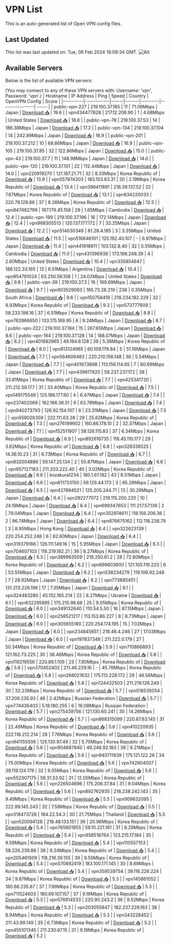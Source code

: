 # VPN List

This is an auto-generated list of Open VPN config files.

## Last Updated

This list was last updated on: Tue, 06 Feb 2024 18:09:34 GMT.
![Alt](https://repobeats.axiom.co/api/embed/186b98318ef1479477931607c1ad7d823f12451f.svg "Repobeats analytics image")

## Available Servers

Below is the list of available VPN servers:

(You may connect to any of these VPN servers with: Username: 'vpn', Password: 'vpn'.)
| Hostname | IP Address | Ping | Speed | Country | OpenVPN Config | Score |
|----------|------------|------|-------|---------|----------------| ----- |
| public-vpn-227 | 219.100.37.185 | 11 | 71.09Mbps | Japan | [Download 📥](./configs/server_0_JP.ovpn) | 19.6 |
| vpn434477828 | 217.12.206.90 | 1 | 4.68Mbps | United States | [Download 📥](./configs/server_1_US.ovpn) | 18.6 |
| public-vpn-78 | 219.100.37.53 | 14 | 186.38Mbps | Japan | [Download 📥](./configs/server_2_JP.ovpn) | 17.2 |
| public-vpn-134 | 219.100.37.104 | 14 | 242.89Mbps | Japan | [Download 📥](./configs/server_3_JP.ovpn) | 16.9 |
| public-vpn-201 | 219.100.37.212 | 10 | 68.66Mbps | Japan | [Download 📥](./configs/server_4_JP.ovpn) | 16.9 |
| public-vpn-105 | 219.100.37.85 | 32 | 122.86Mbps | Japan | [Download 📥](./configs/server_5_JP.ovpn) | 15.0 |
| public-vpn-43 | 219.100.37.7 | 11 | 148.98Mbps | Japan | [Download 📥](./configs/server_6_JP.ovpn) | 14.0 |
| public-vpn-120 | 219.100.37.101 | 22 | 112.44Mbps | Japan | [Download 📥](./configs/server_7_JP.ovpn) | 14.0 |
| vpn220919270 | 121.187.21.71 | 32 | 8.33Mbps | Korea Republic of | [Download 📥](./configs/server_8_KR.ovpn) | 13.9 |
| vpn557874303 | 183.103.63.31 | 30 | 2.19Mbps | Korea Republic of | [Download 📥](./configs/server_9_KR.ovpn) | 13.4 |
| vpn396411891 | 218.39.137.52 | 32 | 7.67Mbps | Korea Republic of | [Download 📥](./configs/server_10_KR.ovpn) | 13.1 |
| vpn834220033 | 220.79.128.86 | 37 | 8.26Mbps | Korea Republic of | [Download 📥](./configs/server_11_KR.ovpn) | 12.5 |
| vpn847482799 | 167.179.45.158 | 29 | 1.65Mbps | Cambodia | [Download 📥](./configs/server_12_KH.ovpn) | 12.4 |
| public-vpn-199 | 219.100.37.196 | 16 | 172.14Mbps | Japan | [Download 📥](./configs/server_13_JP.ovpn) | 12.4 |
| vpn968305513 | 120.137.177.172 | 7 | 33.25Mbps | Japan | [Download 📥](./configs/server_14_JP.ovpn) | 12.2 |
| vpn514030349 | 81.28.4.185 | 3 | 3.35Mbps | United States | [Download 📥](./configs/server_15_US.ovpn) | 11.5 |
| vpn516646101 | 125.192.40.107 | - | 6.97Mbps | Japan | [Download 📥](./configs/server_16_JP.ovpn) | 11.4 |
| vpn441918611 | 103.132.8.40 | 32 | 0.55Mbps | Cambodia | [Download 📥](./configs/server_17_KH.ovpn) | 11.0 |
| vpn431396938 | 173.198.248.39 | 4 | 2.60Mbps | United States | [Download 📥](./configs/server_18_US.ovpn) | 10.4 |
| vpn335854947 | 186.122.33.165 | 13 | 6.51Mbps | Argentina | [Download 📥](./configs/server_19_AR.ovpn) | 10.4 |
| vpn954781024 | 63.250.56.108 | 1 | 24.02Mbps | United States | [Download 📥](./configs/server_20_US.ovpn) | 9.8 |
| public-vpn-39 | 219.100.37.3 | 16 | 189.69Mbps | Japan | [Download 📥](./configs/server_21_JP.ovpn) | 9.7 |
| vpn903529093 | 165.73.28.219 | 236 | 0.35Mbps | South Africa | [Download 📥](./configs/server_22_ZA.ovpn) | 9.6 |
| vpn150756419 | 218.234.182.229 | 32 | 8.93Mbps | Korea Republic of | [Download 📥](./configs/server_23_KR.ovpn) | 9.3 |
| vpn573777609 | 58.233.198.16 | 37 | 6.51Mbps | Korea Republic of | [Download 📥](./configs/server_24_KR.ovpn) | 8.8 |
| vpn762866650 | 133.175.169.95 | 6 | 9.24Mbps | Japan | [Download 📥](./configs/server_25_JP.ovpn) | 8.7 |
| public-vpn-222 | 219.100.37.184 | 15 | 267.65Mbps | Japan | [Download 📥](./configs/server_26_JP.ovpn) | 8.6 |
| public-vpn-164 | 219.100.37.128 | 14 | 188.07Mbps | Japan | [Download 📥](./configs/server_27_JP.ovpn) | 8.2 |
| vpn401682965 | 49.164.6.128 | 39 | 5.38Mbps | Korea Republic of | [Download 📥](./configs/server_28_KR.ovpn) | 8.0 |
| vpn813124965 | 60.109.179.84 | 5 | 51.16Mbps | Japan | [Download 📥](./configs/server_29_JP.ovpn) | 7.7 |
| vpn564606483 | 220.210.156.148 | 38 | 5.54Mbps | Japan | [Download 📥](./configs/server_30_JP.ovpn) | 7.7 |
| vpn401673898 | 113.156.114.85 | 7 | 80.69Mbps | Japan | [Download 📥](./configs/server_31_JP.ovpn) | 7.7 |
| vpn439917920 | 58.237.237.172 | 38 | 33.81Mbps | Korea Republic of | [Download 📥](./configs/server_32_KR.ovpn) | 7.7 |
| vpn425341720 | 211.212.59.177 | 31 | 33.40Mbps | Korea Republic of | [Download 📥](./configs/server_33_KR.ovpn) | 7.5 |
| vpn149175549 | 125.196.177.60 | 4 | 6.47Mbps | Japan | [Download 📥](./configs/server_34_JP.ovpn) | 7.4 |
| vpn237402069 | 182.166.36.51 | 6 | 63.78Mbps | Japan | [Download 📥](./configs/server_35_JP.ovpn) | 7.4 |
| vpn940273793 | 126.92.154.107 | 6 | 23.31Mbps | Japan | [Download 📥](./configs/server_36_JP.ovpn) | 7.3 |
| vpn559026359 | 222.111.63.28 | 29 | 25.82Mbps | Korea Republic of | [Download 📥](./configs/server_37_KR.ovpn) | 7.3 |
| vpn276199602 | 160.86.178.10 | 2 | 32.37Mbps | Japan | [Download 📥](./configs/server_38_JP.ovpn) | 7.1 |
| vpn152511907 | 58.126.115.83 | 37 | 6.34Mbps | Korea Republic of | [Download 📥](./configs/server_39_KR.ovpn) | 6.9 |
| vpn892616735 | 118.45.110.177 | 29 | 3.62Mbps | Korea Republic of | [Download 📥](./configs/server_40_KR.ovpn) | 6.8 |
| vpn328338525 | 14.36.10.23 | 31 | 6.73Mbps | Korea Republic of | [Download 📥](./configs/server_41_KR.ovpn) | 6.7 |
| vpn932004886 | 59.147.25.134 | 2 | 50.87Mbps | Japan | [Download 📥](./configs/server_42_JP.ovpn) | 6.6 |
| vpn957127183 | 211.203.222.40 | 40 | 3.02Mbps | Korea Republic of | [Download 📥](./configs/server_43_KR.ovpn) | 6.6 |
| kozakura1234 | 180.1.61.182 | 43 | 8.51Mbps | Japan | [Download 📥](./configs/server_44_JP.ovpn) | 6.6 |
| vpn611733150 | 59.129.44.173 | 3 | 85.28Mbps | Japan | [Download 📥](./configs/server_45_JP.ovpn) | 6.5 |
| vpn427894521 | 125.205.244.71 | 13 | 30.29Mbps | Japan | [Download 📥](./configs/server_46_JP.ovpn) | 6.4 |
| vpn292277072 | 219.115.200.220 | 10 | 24.18Mbps | Japan | [Download 📥](./configs/server_47_JP.ovpn) | 6.4 |
| vpn699347653 | 111.217.57.136 | 2 | 79.04Mbps | Japan | [Download 📥](./configs/server_48_JP.ovpn) | 6.4 |
| vpn352974611 | 118.156.206.36 | 2 | 96.74Mbps | Japan | [Download 📥](./configs/server_49_JP.ovpn) | 6.4 |
| vpn876675162 | 112.118.236.79 | 3 | 8.95Mbps | Hong Kong | [Download 📥](./configs/server_50_HK.ovpn) | 6.4 |
| vpn322623139 | 220.254.252.248 | 6 | 82.60Mbps | Japan | [Download 📥](./configs/server_51_JP.ovpn) | 6.4 |
| vpn319379166 | 126.111.149.16 | 15 | 5.95Mbps | Japan | [Download 📥](./configs/server_52_JP.ovpn) | 6.3 |
| vpn704607103 | 118.219.182.21 | 36 | 8.27Mbps | Korea Republic of | [Download 📥](./configs/server_53_KR.ovpn) | 6.3 |
| vpn389963509 | 219.250.61.2 | 28 | 72.80Mbps | Korea Republic of | [Download 📥](./configs/server_54_KR.ovpn) | 6.2 |
| vpn699803600 | 121.105.119.223 | 6 | 53.55Mbps | Japan | [Download 📥](./configs/server_55_JP.ovpn) | 6.2 |
| vpn538234279 | 119.106.92.248 | 7 | 28.92Mbps | Japan | [Download 📥](./configs/server_56_JP.ovpn) | 6.2 |
| vpn773885451 | 131.213.226.196 | 17 | 7.35Mbps | Japan | [Download 📥](./configs/server_57_JP.ovpn) | 6.1 |
| vpn324483280 | 45.152.165.214 | 22 | 8.27Mbps | Ukraine | [Download 📥](./configs/server_58_UA.ovpn) | 6.1 |
| vpn632295985 | 175.215.98.68 | 25 | 9.05Mbps | Korea Republic of | [Download 📥](./configs/server_59_KR.ovpn) | 6.0 |
| vpn349132640 | 110.54.5.50 | 16 | 87.15Mbps | Japan | [Download 📥](./configs/server_60_JP.ovpn) | 6.0 |
| vpn258521217 | 113.153.86.227 | 8 | 8.73Mbps | Japan | [Download 📥](./configs/server_61_JP.ovpn) | 6.0 |
| vpn305655180 | 220.254.174.195 | 15 | 7.02Mbps | Japan | [Download 📥](./configs/server_62_JP.ovpn) | 6.0 |
| vpn234845651 | 218.46.4.246 | 27 | 17.03Mbps | Japan | [Download 📥](./configs/server_63_JP.ovpn) | 6.0 |
| vpn197837348 | 211.222.0.179 | 27 | 50.34Mbps | Korea Republic of | [Download 📥](./configs/server_64_KR.ovpn) | 5.9 |
| vpn710866893 | 121.162.73.225 | 30 | 36.46Mbps | Korea Republic of | [Download 📥](./configs/server_65_KR.ovpn) | 5.8 |
| vpn119219556 | 220.89.1.109 | 23 | 7.80Mbps | Korea Republic of | [Download 📥](./configs/server_66_KR.ovpn) | 5.8 |
| vpn370452402 | 211.46.229.16 | - | 45.76Mbps | Korea Republic of | [Download 📥](./configs/server_67_KR.ovpn) | 5.8 |
| vpn268021632 | 175.113.228.172 | 29 | 46.56Mbps | Korea Republic of | [Download 📥](./configs/server_68_KR.ovpn) | 5.8 |
| vpn124432503 | 211.219.126.249 | 30 | 32.23Mbps | Korea Republic of | [Download 📥](./configs/server_69_KR.ovpn) | 5.7 |
| vpn516535054 | 37.209.235.93 | 46 | 2.42Mbps | Russian Federation | [Download 📥](./configs/server_70_RU.ovpn) | 5.7 |
| vpn774436403 | 5.18.180.255 | 6 | 16.08Mbps | Russian Federation | [Download 📥](./configs/server_71_RU.ovpn) | 5.7 |
| vpn275439756 | 121.130.60.241 | 30 | 14.26Mbps | Korea Republic of | [Download 📥](./configs/server_72_KR.ovpn) | 5.7 |
| vpn868315099 | 220.87.63.145 | 31 | 22.49Mbps | Korea Republic of | [Download 📥](./configs/server_73_KR.ovpn) | 5.6 |
| vpn410220935 | 222.118.212.214 | 28 | 7.76Mbps | Korea Republic of | [Download 📥](./configs/server_74_KR.ovpn) | 5.6 |
| vpn941155506 | 125.130.97.49 | 32 | 5.70Mbps | Korea Republic of | [Download 📥](./configs/server_75_KR.ovpn) | 5.6 |
| vpn904687840 | 49.246.92.183 | 38 | 9.21Mbps | Korea Republic of | [Download 📥](./configs/server_76_KR.ovpn) | 5.6 |
| vpn940711939 | 175.121.122.26 | 34 | 75.00Mbps | Korea Republic of | [Download 📥](./configs/server_77_KR.ovpn) | 5.6 |
| vpn742604007 | 39.119.124.179 | 32 | 9.05Mbps | Korea Republic of | [Download 📥](./configs/server_78_KR.ovpn) | 5.6 |
| vpn552307175 | 59.31.53.92 | 31 | 12.05Mbps | Korea Republic of | [Download 📥](./configs/server_79_KR.ovpn) | 5.6 |
| vpn226504696 | 175.206.37.84 | 31 | 9.04Mbps | Korea Republic of | [Download 📥](./configs/server_80_KR.ovpn) | 5.6 |
| vpn892762935 | 218.238.242.143 | 35 | 9.49Mbps | Korea Republic of | [Download 📥](./configs/server_81_KR.ovpn) | 5.5 |
| vpn909632095 | 222.99.145.243 | 32 | 7.58Mbps | Korea Republic of | [Download 📥](./configs/server_82_KR.ovpn) | 5.5 |
| vpn318473726 | 184.22.54.3 | 30 | 21.75Mbps | Thailand | [Download 📥](./configs/server_83_TH.ovpn) | 5.5 |
| vpn520094128 | 218.48.133.151 | 36 | 20.96Mbps | Korea Republic of | [Download 📥](./configs/server_84_KR.ovpn) | 5.4 |
| vpn765601955 | 59.10.221.161 | 31 | 8.29Mbps | Korea Republic of | [Download 📥](./configs/server_85_KR.ovpn) | 5.4 |
| vpn958518764 | 123.215.17.184 | 35 | 9.59Mbps | Korea Republic of | [Download 📥](./configs/server_86_KR.ovpn) | 5.4 |
| vpn110557153 | 58.226.239.86 | 38 | 9.24Mbps | Korea Republic of | [Download 📥](./configs/server_87_KR.ovpn) | 5.4 |
| vpn205461509 | 118.216.39.155 | 39 | 9.55Mbps | Korea Republic of | [Download 📥](./configs/server_88_KR.ovpn) | 5.4 |
| vpn570892419 | 183.100.171.145 | 30 | 8.69Mbps | Korea Republic of | [Download 📥](./configs/server_89_KR.ovpn) | 5.4 |
| vpn359539754 | 39.116.226.224 | 34 | 9.87Mbps | Korea Republic of | [Download 📥](./configs/server_90_KR.ovpn) | 5.3 |
| vpn145861052 | 180.66.235.87 | 37 | 7.99Mbps | Korea Republic of | [Download 📥](./configs/server_91_KR.ovpn) | 5.3 |
| vpn711524603 | 180.69.107.157 | 37 | 9.19Mbps | Korea Republic of | [Download 📥](./configs/server_92_KR.ovpn) | 5.3 |
| vpn576914533 | 220.90.243.2 | 36 | 9.52Mbps | Korea Republic of | [Download 📥](./configs/server_93_KR.ovpn) | 5.3 |
| vpn203055847 | 182.237.229.163 | 38 | 8.94Mbps | Korea Republic of | [Download 📥](./configs/server_94_KR.ovpn) | 5.3 |
| vpn343228452 | 211.43.99.149 | 35 | 6.73Mbps | Korea Republic of | [Download 📥](./configs/server_95_KR.ovpn) | 5.2 |
| vpn455101345 | 211.230.67.15 | 31 | 9.19Mbps | Korea Republic of | [Download 📥](./configs/server_96_KR.ovpn) | 5.2 |
